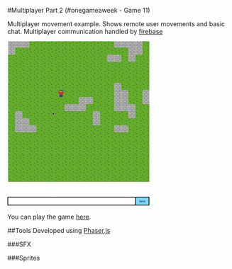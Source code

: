 #Multiplayer Part 2 (#onegameaweek - Game 11)

Multiplayer movement example.  Shows remote user movements and basic chat.
Multiplayer communication handled by [firebase](http://firebase.com)

![screenshot](screenshots/mpp2.gif)

You can play the game [here](http://divideby5.com/games/mpp2).

##Tools
Developed using [Phaser.js](http://phaser.io)

###SFX

###Sprites


